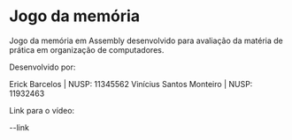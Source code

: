 # Jogo da memória

Jogo da memória em Assembly desenvolvido para avaliação da matéria de prática em organização de computadores.

Desenvolvido por:

  Erick Barcelos | NUSP: 11345562
  Vinícius Santos Monteiro | NUSP: 11932463
  
Link para o vídeo:
  
  --link
